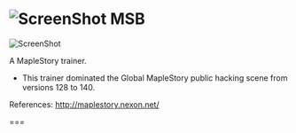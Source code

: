 ![ScreenShot](https://hostr.co/file/CKKTLOR1K57x/MSB-P.png) MSB
===
![ScreenShot](https://hostr.co/file/2LYoC4gdEqc5/MSB-PIC.png)

A MapleStory trainer.

- This trainer dominated the Global MapleStory public hacking scene from versions 128 to 140.

References: http://maplestory.nexon.net/

===

